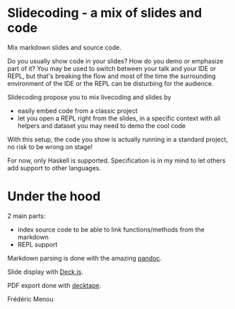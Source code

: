 # Slidecoding - a mix of slides and code

Mix markdown slides and source code.

Do you usually show code in your slides? How do you demo or emphasize part of it?
You may be used to switch between your talk and your IDE or REPL, but that's
breaking the flow and most of the time the surrounding environment of the IDE or
the REPL can be disturbing for the audience.

Slidecoding propose you to mix livecoding and slides by

 - easily embed code from a classic project
 - let you open a REPL right from the slides, in a specific context with all helpers
   and dataset you may need to demo the cool code

With this setup, the code you show is actually running in a standard project, no
risk to be wrong on stage!

For now, only Haskell is supported. Specification is in my mind to let others
add support to other languages.

# Under the hood

2 main parts:

 - index source code to be able to link functions/methods from the markdown
 - REPL support

Markdown parsing is done with the amazing [pandoc](http://pandoc.org).

Slide display with [Deck.js](https://github.com/imakewebthings/deck.js).

PDF export done with [decktape](https://github.com/astefanutti/decktape).

Frédéric Menou
